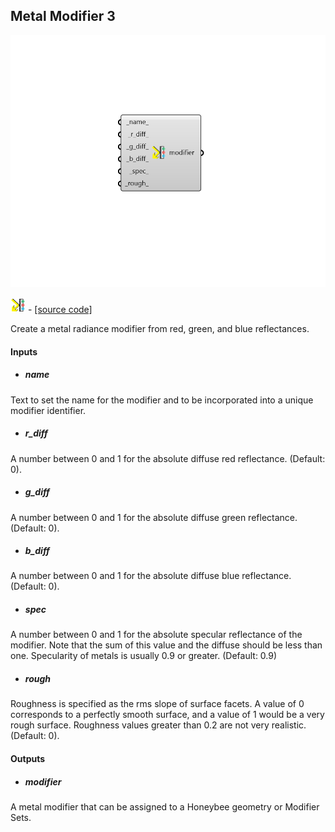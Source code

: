 ## Metal Modifier 3

![](../../images/components/Metal_Modifier_3.png)

![](../../images/icons/Metal_Modifier_3.png) - [[source code]](https://github.com/ladybug-tools/honeybee-grasshopper-radiance/blob/master/honeybee_grasshopper_radiance/src//HB%20Metal%20Modifier%203.py)


Create a metal radiance modifier from red, green, and blue reflectances. 



#### Inputs
* ##### name 
Text to set the name for the modifier and to be incorporated into a unique modifier identifier. 
* ##### r_diff 
A number between 0 and 1 for the absolute diffuse red reflectance. (Default: 0). 
* ##### g_diff 
A number between 0 and 1 for the absolute diffuse green reflectance. (Default: 0). 
* ##### b_diff 
A number between 0 and 1 for the absolute diffuse blue reflectance. (Default: 0). 
* ##### spec 
A number between 0 and 1 for the absolute specular reflectance of the modifier. Note that the sum of this value and the diffuse should be less than one. Specularity of metals is usually 0.9 or greater. (Default: 0.9) 
* ##### rough 
Roughness is specified as the rms slope of surface facets. A value of 0 corresponds to a perfectly smooth surface, and a value of 1 would be a very rough surface. Roughness values greater than 0.2 are not very realistic. (Default: 0). 

#### Outputs
* ##### modifier
A metal modifier that can be assigned to a Honeybee geometry or Modifier Sets. 